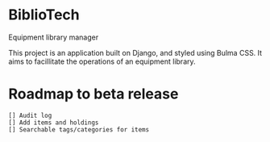 # BiblioTech
Equipment library manager

This project is an application built on Django, and styled using Bulma CSS. It aims to facillitate the operations of an equipment library.


# Roadmap to beta release
	[] Audit log
	[] Add items and holdings
	[] Searchable tags/categories for items
